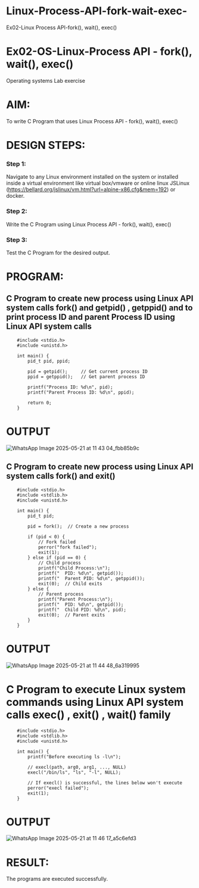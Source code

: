 # Linux-Process-API-fork-wait-exec-
Ex02-Linux Process API-fork(), wait(), exec()
# Ex02-OS-Linux-Process API - fork(), wait(), exec()
Operating systems Lab exercise


# AIM:
To write C Program that uses Linux Process API - fork(), wait(), exec()

# DESIGN STEPS:

### Step 1:

Navigate to any Linux environment installed on the system or installed inside a virtual environment like virtual box/vmware or online linux JSLinux (https://bellard.org/jslinux/vm.html?url=alpine-x86.cfg&mem=192) or docker.

### Step 2:

Write the C Program using Linux Process API - fork(), wait(), exec()

### Step 3:

Test the C Program for the desired output. 

# PROGRAM:

## C Program to create new process using Linux API system calls fork() and getpid() , getppid() and to print process ID and parent Process ID using Linux API system calls
```
    #include <stdio.h>
    #include <unistd.h>

    int main() {
        pid_t pid, ppid;

        pid = getpid();     // Get current process ID
        ppid = getppid();   // Get parent process ID

        printf("Process ID: %d\n", pid);
        printf("Parent Process ID: %d\n", ppid);

        return 0;
    }
```
# OUTPUT
![WhatsApp Image 2025-05-21 at 11 43 04_fbb85b9c](https://github.com/user-attachments/assets/4c927e0e-595b-43df-a845-3df42d047fa4)



## C Program to create new process using Linux API system calls fork() and exit()
```
    #include <stdio.h>
    #include <stdlib.h>
    #include <unistd.h>

    int main() {
        pid_t pid;

        pid = fork();  // Create a new process

        if (pid < 0) {
            // Fork failed
            perror("fork failed");
            exit(1);
        } else if (pid == 0) {
            // Child process
            printf("Child Process:\n");
            printf("  PID: %d\n", getpid());
            printf("  Parent PID: %d\n", getppid());
            exit(0);  // Child exits
        } else {
            // Parent process
            printf("Parent Process:\n");
            printf("  PID: %d\n", getpid());
            printf("  Child PID: %d\n", pid);
            exit(0);  // Parent exits
        }
    }
```


# OUTPUT

![WhatsApp Image 2025-05-21 at 11 44 48_6a319995](https://github.com/user-attachments/assets/299c25dc-02b2-4a22-a013-c137c7a7d69b)


# C Program to execute Linux system commands using Linux API system calls exec() , exit() , wait() family
```
    #include <stdio.h>
    #include <stdlib.h>
    #include <unistd.h>

    int main() {
        printf("Before executing ls -l\n");

        // execl(path, arg0, arg1, ..., NULL)
        execl("/bin/ls", "ls", "-l", NULL);

        // If execl() is successful, the lines below won't execute
        perror("execl failed");
        exit(1);
    }
```
# OUTPUT

![WhatsApp Image 2025-05-21 at 11 46 17_a5c6efd3](https://github.com/user-attachments/assets/fe8ecefe-637f-4c82-9225-2599d2540782)


# RESULT:
The programs are executed successfully.
